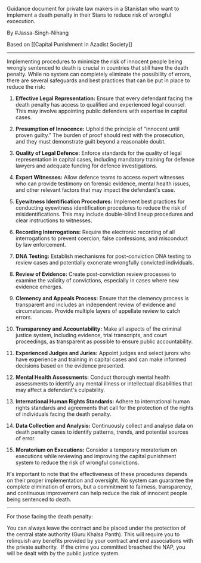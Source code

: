 Guidance document for private law makers in a Stanistan who want to implement a death penalty in their Stans to reduce risk of wrongful excecution.

By #Jassa-Singh-Nihang 

Based on [[Capital Punishment in Azadist Society]]

---

  
Implementing procedures to minimize the risk of innocent people being wrongly sentenced to death is crucial in countries that still have the death penalty. While no system can completely eliminate the possibility of errors, there are several safeguards and best practices that can be put in place to reduce the risk:


1. **Effective Legal Representation:** Ensure that every defendant facing the death penalty has access to qualified and experienced legal counsel. This may involve appointing public defenders with expertise in capital cases.
   
2. **Presumption of Innocence:** Uphold the principle of "innocent until proven guilty." The burden of proof should rest with the prosecution, and they must demonstrate guilt beyond a reasonable doubt.
   
3. **Quality of Legal Defence:** Enforce standards for the quality of legal representation in capital cases, including mandatory training for defence lawyers and adequate funding for defence investigations.
   
4. **Expert Witnesses:** Allow defence teams to access expert witnesses who can provide testimony on forensic evidence, mental health issues, and other relevant factors that may impact the defendant's case.
   
5. **Eyewitness Identification Procedures:** Implement best practices for conducting eyewitness identification procedures to reduce the risk of misidentifications. This may include double-blind lineup procedures and clear instructions to witnesses.
   
6. **Recording Interrogations:** Require the electronic recording of all interrogations to prevent coercion, false confessions, and misconduct by law enforcement.
   
7. **DNA Testing:** Establish mechanisms for post-conviction DNA testing to review cases and potentially exonerate wrongfully convicted individuals.
   
8. **Review of Evidence:** Create post-conviction review processes to examine the validity of convictions, especially in cases where new evidence emerges.
   
9. **Clemency and Appeals Process:** Ensure that the clemency process is transparent and includes an independent review of evidence and circumstances. Provide multiple layers of appellate review to catch errors.
   
10. **Transparency and Accountability:** Make all aspects of the criminal justice system, including evidence, trial transcripts, and court proceedings, as transparent as possible to ensure public accountability.

11. **Experienced Judges and Juries:** Appoint judges and select jurors who have experience and training in capital cases and can make informed decisions based on the evidence presented.

12. **Mental Health Assessments:** Conduct thorough mental health assessments to identify any mental illness or intellectual disabilities that may affect a defendant's culpability.

13. **International Human Rights Standards:** Adhere to international human rights standards and agreements that call for the protection of the rights of individuals facing the death penalty.

14. **Data Collection and Analysis:** Continuously collect and analyse data on death penalty cases to identify patterns, trends, and potential sources of error.

15. **Moratorium on Executions:** Consider a temporary moratorium on executions while reviewing and improving the capital punishment system to reduce the risk of wrongful convictions.

  
It's important to note that the effectiveness of these procedures depends on their proper implementation and oversight. No system can guarantee the complete elimination of errors, but a commitment to fairness, transparency, and continuous improvement can help reduce the risk of innocent people being sentenced to death.

  
---

For those facing the death penalty:

You can always leave the contract and be placed under the protection of the central state authority (Guru Khalsa Panth). This will require you to relinquish any benefits provided by your contract and end associations with the private authority.  If the crime you committed breached the NAP, you will be dealt with by the public justice system.